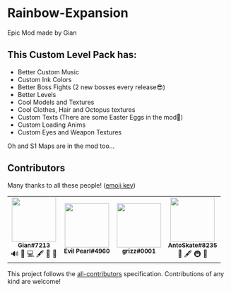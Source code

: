 # Rainbow-Expansion
Epic Mod made by Gian

## This Custom Level Pack has:
- Better Custom Music
- Custom Ink Colors
- Better Boss Fights (2 new bosses every release😎)
- Better Levels
- Cool Models and Textures
- Cool Clothes, Hair and Octopus textures
- Custom Texts (There are some Easter Eggs in the mod👀)
- Custom Loading Anims
- Custom Eyes and Weapon Textures

Oh and S1 Maps are in the mod too...

## Contributors

Many thanks to all these people! ([emoji key](https://allcontributors.org/docs/en/emoji-key))

<table>
  <tr>
    <td align="center"><img src="https://cdn.discordapp.com/avatars/796391022254489610/32f3e8e0ad954a78dd1314e3bcdd2f36.png?size=4096" width="100px;" alt=""/><br /><sub><b>Gian#7213</b></sub></a><br /><a title="Audio">🔊</a> <a title="Documentation">📖</a> <a title="Code">💻</a> <a title="Content">🖋</a> <a title="Ideas">🤔</a> <a title="Maintenance">🚧</a></td>
    <td align="center"><img src="https://cdn.discordapp.com/avatars/845599069283024928/0eba0f8f38f4bf9373438e4ab2498d73.png?size=4096" width="100px;" alt=""/><br /><sub><b>Evil Pearl#4960</b></sub></a><br /></td>
    <td align="center"><img src="https://cdn.discordapp.com/avatars/386884758065381376/a90d3fe07e2ad19023378cea13f59d50.png?size=4096" width="100px;" alt=""/><br /><sub><b>grizz#0001</b></sub></a><br /></td>
    <td align="center"><img src="https://cdn.discordapp.com/avatars/597707266673868810/ef1c09fc00067e772689d9fa0986407b.png?size=4096" width="100px;" alt=""/><br /><sub><b>AntoSkate#8235</b></sub></a><br /><a title="Documentation">📖</a> <a title="Content">🖋</a> <a title="Infrastructure">🚇</a> <a title="Maintenance">🚧</a></td>
  </tr>
</table>

This project follows the [all-contributors](https://github.com/all-contributors/all-contributors) specification. Contributions of any kind are welcome!
